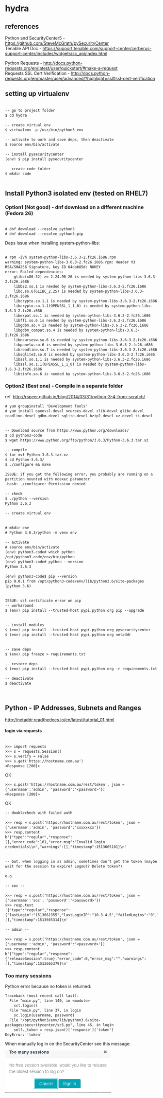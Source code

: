 # hydra

## references 

Python and SecurityCenter5 - https://github.com/SteveMcGrath/pySecurityCenter    
Tenable API Doc - https://support.tenable.com/support-center/cerberus-support-center/includes/widgets/sc_api/index.html   

Python Requests - http://docs.python-requests.org/en/latest/user/quickstart/#make-a-request  
Requests SSL Cert Verification - http://docs.python-requests.org/en/master/user/advanced/?highlight=ssl#ssl-cert-verification   


## setting up virtualenv 
```

-- go to project folder
$ cd hydra

-- create virtual env
$ virtualenv -p /usr/bin/python3 env

-- activate to work and save deps, then deactivate
$ source env/bin/activate

-- install pysecuritycenter
(env) $ pip install pysecuritycenter

-- create code folder
$ mkdir code


```

## Install Python3 isolated env (tested on RHEL7)

### Option1 (Not good) - dnf download on a different machine (Fedora 26) 
```

# dnf download --resolve python3
# dnf download --resolve python3-pip
```

Deps Issue when installing system-python-libs:

```

# rpm -ivh system-python-libs-3.6.3-2.fc26.i686.rpm
warning: system-python-libs-3.6.3-2.fc26.i686.rpm: Header V3 RSA/SHA256 Signature, key ID 64dab85d: NOKEY
error: Failed dependencies:
    glibc(x86-32) >= 2.24.90-26 is needed by system-python-libs-3.6.3-2.fc26.i686
    libbz2.so.1 is needed by system-python-libs-3.6.3-2.fc26.i686
    libc.so.6(GLIBC_2.25) is needed by system-python-libs-3.6.3-2.fc26.i686
    libcrypto.so.1.1 is needed by system-python-libs-3.6.3-2.fc26.i686
    libcrypto.so.1.1(OPENSSL_1_1_0) is needed by system-python-libs-3.6.3-2.fc26.i686
    libexpat.so.1 is needed by system-python-libs-3.6.3-2.fc26.i686
    libffi.so.6 is needed by system-python-libs-3.6.3-2.fc26.i686
    libgdbm.so.4 is needed by system-python-libs-3.6.3-2.fc26.i686
    libgdbm_compat.so.4 is needed by system-python-libs-3.6.3-2.fc26.i686
    libncursesw.so.6 is needed by system-python-libs-3.6.3-2.fc26.i686
    libpanelw.so.6 is needed by system-python-libs-3.6.3-2.fc26.i686
    libreadline.so.7 is needed by system-python-libs-3.6.3-2.fc26.i686
    libsqlite3.so.0 is needed by system-python-libs-3.6.3-2.fc26.i686
    libssl.so.1.1 is needed by system-python-libs-3.6.3-2.fc26.i686
    libssl.so.1.1(OPENSSL_1_1_0) is needed by system-python-libs-3.6.3-2.fc26.i686
    libtinfo.so.6 is needed by system-python-libs-3.6.3-2.fc26.i686

```

### Option2 (Best one) - Compile in a separate folder 

ref. http://rspeer.github.io/blog/2014/03/31/python-3-4-from-scratch/   

```
# yum groupinstall 'Development Tools'
# yum install openssl-devel ncurses-devel zlib-devel glibc-devel readline-devel gdbm-devel sqlite-devel bzip2-devel xz-devel tk-devel


-- Download source from https://www.python.org/downloads/  
$ cd python3-code
$ wget https://www.python.org/ftp/python/3.6.3/Python-3.6.3.tar.xz

-- compile
$ tar xvf Python-3.6.3.tar.xz 
$ cd Python-3.6.3/
$ ./configure && make

ISSUE: if you get the following error, you probably are running on a partition mounted with noexec parameter
-bash: ./configure: Permission denied

-- check 
$ ./python --version
Python 3.6.3

-- create virtual env


# mkdir env
# Python 3.6.3/python -m venv env

-- activate
# source env/bin/activate
(env) python3-code# which python
/opt/python3-code/env/bin/python
(env) python3-code# python --version
Python 3.6.3

(env) python3-code$ pip --version
pip 9.0.1 from /opt/python3-code/env/lib/python3.6/site-packages (python 3.6)


ISSUE: ssl certificate error on pip
-- workaround
$ (env) pip install --trusted-host pypi.python.org pip --upgrade


-- install modules
$ (env) pip install --trusted-host pypi.python.org pysecuritycenter
$ (env) pip install --trusted-host pypi.python.org netaddr


-- save deps
$ (env) pip freeze > requirements.txt

-- restore deps
$ (env) pip install --trusted-host pypi.python.org -r requirements.txt 

-- deactivate
$ deactivate



```



## Python - IP Addresses, Subnets and Ranges

http://netaddr.readthedocs.io/en/latest/tutorial_01.html   


#### login via requests

```

>>> import requests
>>> s = requests.Session()
>>> s.verify = False
>>> s.get('https://hostname.com.au')
<Response [200]>
```
OK

```
>>> s.post('https://hostname.com.au/rest/token', json = {'username':'admin', 'password':'<password>'})
<Response [200]>
```

OK

```
-- doublecheck with failed auth

>>> resp = s.post('https://hostname.com.au/rest/token', json = {'username':'admin', 'password':'xxxxxxxx'})
>>> resp.content
b'{"type":"regular","response":[],"error_code":161,"error_msg":"Invalid login credentials\\n","warnings":[],"timestamp":1513665181}\n'


-- but, when logging in as admin, sometimes don't get the token (maybe wait for the session to expire? Logout? Delete token?)

e.g.

-- soc --

>>> resp = s.post('https://hostname.com.au/rest/token', json = {'username':'soc', 'password':'<password>'})
>>> resp.text
'{"type":"regular","response":{"lastLogin":"1513661355","lastLoginIP":"10.3.4.5","failedLogins":"0","failedLoginIP":"10.1.2.3","lastFailedLogin":"1501817041","token":1599878119,"unassociatedCert":"false"},"error_code":0,"error_msg":"","warnings":[],"timestamp":1513665314}\n'

-- admin --

>>> resp = s.post('https://hostname.com.au/rest/token', json = {'username':'admin', 'password':'<password>'})
>>> resp.content
b'{"type":"regular","response":{"releaseSession":true},"error_code":0,"error_msg":"","warnings":[],"timestamp":1513665379}\n'
```


### Too many sessions

Python error because no token is returned:
```
Traceback (most recent call last):
  File "main.py", line 140, in <module>
    sct.login()
  File "main.py", line 37, in login
    sc.login(username, password)
  File "/opt/python3/env/lib/python3.6/site-packages/securitycenter/sc5.py", line 45, in login
    self._token = resp.json()['response']['token']
KeyError: 'token'
```

When manually log in on the SecurityCenter see this message:     
        
![Alt text](./img/SecurityCenter-TooManySessions.png?raw=true "SecurityCenter-TooManySessions")





